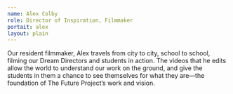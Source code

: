 ```yaml
---
name: Alex Colby
role: Director of Inspiration, Filmmaker 
portait: alex
layout: plain
---
```


Our resident filmmaker, Alex travels from city to city, school to school, filming our Dream Directors and students in action. The videos that he edits allow the world to understand our work on the ground, and give the students in them a chance to see themselves for what they are—the foundation of The Future Project’s work and vision.